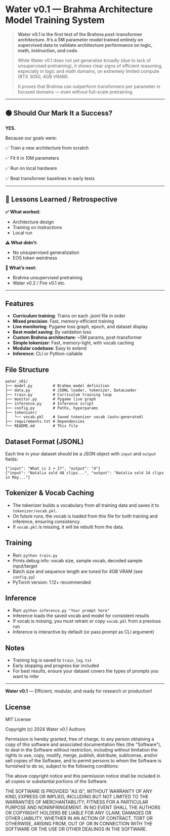 # Water v0.1 — Brahma Architecture Model Training System

> **Water v0.1 is the first test of the Brahma post-transformer architecture. It’s a 5M parameter model trained entirely on supervised data to validate architecture performance on logic, math, instruction, and code.**
>
> While Water v0.1 does not yet generalize broadly (due to lack of unsupervised pretraining), it shows clear signs of efficient reasoning, especially in logic and math domains, on extremely limited compute (RTX 3050, 4GB VRAM).
>
> It proves that Brahma can outperform transformers per parameter in focused domains — even without full-scale pretraining.

---

## 🟢 Should Our Mark It a Success?
**YES.**

Because 
our goals were:

✅ Train a new architecture from scratch

✅ Fit it in 10M parameters

✅ Run on local hardware

✅ Beat transformer baselines in early tests

---

## 📘 Lessons Learned / Retrospective

**✅ What worked:**
- Architecture design
- Training on instructions
- Local run

**⚠️ What didn’t:**
- No unsupervised generalization
- EOS token weirdness

**🧭 What’s next:**
- Brahma unsupervised pretraining
- Water v0.2 / Fire v0.1 etc.

---

## Features
- **Curriculum training**: Trains on each .jsonl file in order
- **Mixed precision**: Fast, memory-efficient training
- **Live monitoring**: Pygame loss graph, epoch, and dataset display
- **Best model saving**: By validation loss
- **Custom Brahma architecture**: ~5M params, post-transformer
- **Simple tokenizer**: Fast, memory-light, with vocab caching
- **Modular codebase**: Easy to extend
- **Inference**: CLI or Python-callable

## File Structure
```
water_v01/
├── model.py         # Brahma model definition
├── data.py          # JSONL loader, tokenizer, DataLoader
├── train.py         # Curriculum training loop
├── monitor.py       # Pygame live graph
├── inference.py     # Inference script
├── config.py        # Paths, hyperparams
├── tokenizer/
│   └── vocab.pkl    # Saved tokenizer vocab (auto-generated)
├── requirements.txt # Dependencies
└── README.md        # This file
```

## Dataset Format (JSONL)
Each line in your dataset should be a JSON object with `input` and `output` fields:

```
{"input": "What is 2 + 2?", "output": "4"}
{"input": "Natalia sold 48 clips...", "output": "Natalia sold 24 clips in May..."}
```

## Tokenizer & Vocab Caching
- The tokenizer builds a vocabulary from all training data and saves it to `tokenizer/vocab.pkl`.
- On future runs, the vocab is loaded from this file for both training and inference, ensuring consistency.
- If `vocab.pkl` is missing, it will be rebuilt from the data.

## Training
- Run: `python train.py`
- Prints debug info: vocab size, sample vocab, decoded sample input/target
- Batch size and sequence length are tuned for 4GB VRAM (see `config.py`)
- PyTorch version: 1.12+ recommended

## Inference
- Run: `python inference.py "Your prompt here"`
- Inference loads the saved vocab and model for consistent results
- If vocab is missing, you must retrain or copy `vocab.pkl` from a previous run
- Inference is interactive by default (or pass prompt as CLI argument)

## Notes
- Training log is saved to `train_log.txt`
- Early stopping and progress bar included
- For best results, ensure your dataset covers the types of prompts you want to infer

---
**Water v0.1** — Efficient, modular, and ready for research or production! 

## License

MIT License

Copyright (c) 2024 Water v0.1 Authors

Permission is hereby granted, free of charge, to any person obtaining a copy
of this software and associated documentation files (the "Software"), to deal
in the Software without restriction, including without limitation the rights
to use, copy, modify, merge, publish, distribute, sublicense, and/or sell
copies of the Software, and to permit persons to whom the Software is
furnished to do so, subject to the following conditions:

The above copyright notice and this permission notice shall be included in all
copies or substantial portions of the Software.

THE SOFTWARE IS PROVIDED "AS IS", WITHOUT WARRANTY OF ANY KIND, EXPRESS OR
IMPLIED, INCLUDING BUT NOT LIMITED TO THE WARRANTIES OF MERCHANTABILITY,
FITNESS FOR A PARTICULAR PURPOSE AND NONINFRINGEMENT. IN NO EVENT SHALL THE
AUTHORS OR COPYRIGHT HOLDERS BE LIABLE FOR ANY CLAIM, DAMAGES OR OTHER
LIABILITY, WHETHER IN AN ACTION OF CONTRACT, TORT OR OTHERWISE, ARISING FROM,
OUT OF OR IN CONNECTION WITH THE SOFTWARE OR THE USE OR OTHER DEALINGS IN THE
SOFTWARE. 
